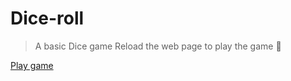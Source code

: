 # Dice-roll
> A basic Dice game
> Reload the web page to play the game 🎲

[Play game](https://sindhuinti.github.io/dice-roll/)
